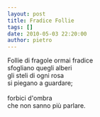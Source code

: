 ```yaml
---
layout: post
title: Fradice Follie
tags: []
date: 2010-05-03 22:20:00
author: pietro
---
```

Follie di fragole ormai fradice<br/>sfogliano quegli alberi<br/>gli steli di ogni rosa<br/>si piegano a guardare;<br/><br/>forbici d'ombra<br/>che non sanno più parlare.
